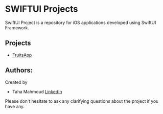 # SWIFTUI Projects

SwiftUI Project is a repository for iOS applications developed using SwiftUI Framework.

## Projects
- [FruitsApp](https://github.com/TahaMahmoud/SwiftUIProjects/tree/main/FruitsApp)


## Authors:
Created by 
- Taha Mahmoud [LinkedIn](https://www.linkedin.com/in/engtahamahmoud/)

Please don't hesitate to ask any clarifying questions about the project if you have any.
